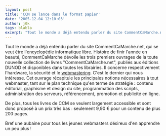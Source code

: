```yaml
---
layout: post
title: 'CCM se lance dans le format papier'
date: '2005-12-04 12:10:03'
author: j0k
tags: blabla
excerpt: "Tout le monde a déjà entendu parler du site CommentCaMarche.net, qui se veut être l'encyclopédie informatique libre. Histoire de finir l'année en beauté, CommentCaMarche dévoile les trois premiers ouvrages de la toute nouvelle collection de livres \"CommentCaMarche.net\", publiés aux éditions DUNOD et disponibles dans toutes les librairies.     \nIl concerne      …"
---
```


Tout le monde a déjà entendu parler du site CommentCaMarche.net, qui se veut être l'encyclopédie informatique libre. Histoire de finir l'année en beauté, CommentCaMarche dévoile les trois premiers ouvrages de la toute nouvelle collection de livres "CommentCaMarche.net", publiés aux éditions DUNOD et disponibles dans toutes les librairies.
Il concerne respectivement l'hardware, la sécurité et le [webmastering](http://www.commentcamarche.net/livre/livre-863-Tout-sur-le-webmastering). C'est le dernier qui nous intéresse. Cet ouvrage récapitule les principales notions nécessaires à tout webmaster, tant sur le plan technique qu'en terme de stratégie : contenu éditorial, graphisme et design du site, programmation des scripts, administration des serveurs, référencement, promotion et publicité en ligne.

De plus, tous les livres de CCM se veulent largement accessible et sont donc proposé à un prix très bas : seulement 9,90 &euro; pour un contenu de plus 200 pages.

Bref une aubaine pour tous les jeunes webmasters désireux d'en apprendre un peu plus !
